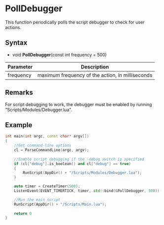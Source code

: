 # PollDebugger

This function periodically polls the script debugger to check for user actions.

## Syntax

- void **PollDebugger**(const int frequency = 500)

| Parameter | Description |
|---|---|
| frequency | maximum frequency of the action, in milliseconds |


## Remarks

For script debugging to work, the debugger must be enabled by running "Scripts/Modules/Debugger.lua".

## Example

```c++
int main(int argc, const char* argv[])
{
    //Get command-line options
    cl = ParseCommandLine(argc, argv);
    
    //Enable script debugging if the -debug switch is specified
    if (cl["debug"].is_boolean() and cl["debug"] == true)
    {
        RunScript(AppDir() + "/Scripts/Modules/Debugger.lua");
    }

    auto timer = CreateTimer(500);
    ListenEvent(EVENT_TIMERTICK, timer, std::bind(&PollDebugger, 500))

    //Run the main script
    RunScript(AppDir() + "/Scripts/Main.lua");
    
    return 0
}
```
